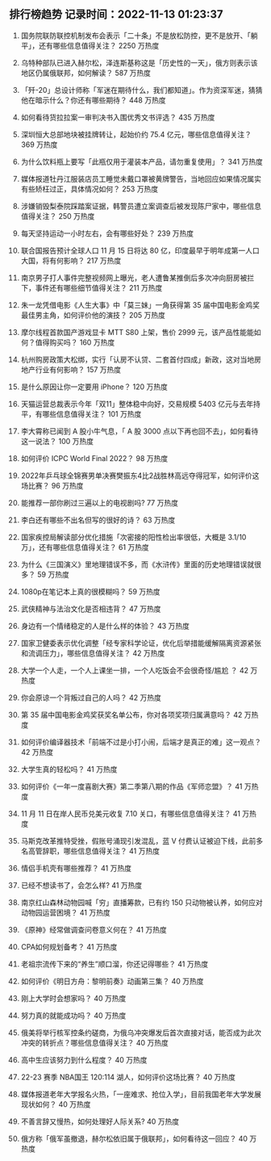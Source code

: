 
## 排行榜趋势 记录时间：2022-11-13 01:23:37
  
  1. 国务院联防联控机制发布会表示「二十条」不是放松防控，更不是放开、「躺平」，还有哪些信息值得关注？ 2250 万热度
    
  2. 乌特种部队已进入赫尔松，泽连斯基称这是「历史性的一天」，俄方则表示该地区仍属俄联邦，如何解读？ 587 万热度
    
  3. 「歼-20」总设计师称「军迷在期待什么，我们都知道」。作为资深军迷，猜猜他在暗示什么？你还有哪些期待？ 448 万热度
    
  4. 如何看待货拉拉案一审判决书入围优秀文书评选？ 435 万热度
    
  5. 深圳恒大总部地块被挂牌转让，起始价约 75.4 亿元，哪些信息值得关注？ 369 万热度
    
  6. 为什么饮料瓶上要写「此瓶仅用于灌装本产品，请勿重复使用」？ 341 万热度
    
  7. 媒体报道牡丹江服装店员工睡觉未戴口罩被黄牌警告，当地回应如果情况属实有些矫枉过正，具体情况如何？ 253 万热度
    
  8. 涉嫌销毁梨泰院踩踏案证据，韩警员遭立案调查后被发现陈尸家中，哪些信息值得关注？ 250 万热度
    
  9. 每天坚持运动一小时左右，会有哪些好处？ 239 万热度
    
  10. 联合国报告预计全球人口 11 月 15 日将达 80 亿，印度最早于明年成第一人口大国，将有何影响？ 217 万热度
    
  11. 南京男子打人事件完整视频网上曝光，老人遭鲁某推倒后多次冲向厨房被拦下，事件还有哪些细节值得关注？ 211 万热度
    
  12. 朱一龙凭借电影《人生大事》中「莫三妹」一角获得第 35 届中国电影金鸡奖最佳男主角，如何评价他的演技？ 205 万热度
    
  13. 摩尔线程首款国产游戏显卡 MTT S80 上架，售价 2999 元，该产品性能能如何？值得购买吗？ 160 万热度
    
  14. 杭州购房政策大松绑，实行「认房不认贷、二套首付四成」新政，这对当地房地产行业有何影响？ 157 万热度
    
  15. 是什么原因让你一定要用 iPhone？ 120 万热度
    
  16. 天猫运营总裁表示今年「双11」整体稳中向好，交易规模 5403 亿元与去年持平，有哪些信息值得关注？ 101 万热度
    
  17. 李大霄称已闻到 A 股小牛气息，「 A 股 3000 点以下再也回不去」，如何看待这一说法？ 100 万热度
    
  18. 如何评价 ICPC World Final 2022？ 98 万热度
    
  19. 2022年乒乓球全锦赛男单决赛樊振东4比2战胜林高远夺得冠军，如何评价这场比赛？ 96 万热度
    
  20. 能推荐一部你刷过三遍以上的电视剧吗? 77 万热度
    
  21. 李白还有哪些不出名但写的很好的诗？ 63 万热度
    
  22. 国家疾控局解读部分优化措施「次密接的阳性检出率很低，大概是 3.1/10 万」，还有哪些信息值得关注？ 61 万热度
    
  23. 为什么《三国演义》里地理错误不多，而《水浒传》里面的历史地理错误就很多？ 59 万热度
    
  24. 1080p在笔记本上真的很模糊吗？ 59 万热度
    
  25. 武侠精神与法治文化是否相违背？ 47 万热度
    
  26. 身边有一个情绪稳定的人是什么样的体验？ 43 万热度
    
  27. 国家卫健委表示优化调整「经专家科学论证，优化后举措能缓解隔离资源紧张和流调压力」，哪些信息值得关注？ 42 万热度
    
  28. 大学一个人走，一个人上课坐一排，一个人吃饭会不会很奇怪/尴尬 ？ 42 万热度
    
  29. 你会原谅一个背叛过自己的人吗？ 42 万热度
    
  30. 第 35 届中国电影金鸡奖获奖名单公布，你对各项奖项归属满意吗？ 42 万热度
    
  31. 如何评价编译器技术「前端不过是小打小闹，后端才是真正的难」这一观点？ 42 万热度
    
  32. 大学生真的轻松吗？ 41 万热度
    
  33. 如何评价《一年一度喜剧大赛》第二季第八期的作品《军师恋盟》？ 41 万热度
    
  34. 11 月 11 日在岸人民币兑美元收复 7.10 关口，有哪些信息值得关注？ 41 万热度
    
  35. 马斯克改革推特受挫，假账号涌现引发混乱，蓝 V 付费认证被迫下线，此前多名高管辞职，哪些信息值得关注？ 41 万热度
    
  36. 情侣手机壳有哪些推荐？ 41 万热度
    
  37. 已经不想读书了，会怎么样? 41 万热度
    
  38. 南京红山森林动物园喊「穷」直播筹款，已有约 150 只动物被认养，如何应对动物园运营困境？ 41 万热度
    
  39. 《原神》经常做调查问卷意义何在？ 41 万热度
    
  40. CPA如何规划备考？ 41 万热度
    
  41. 老祖宗流传下来的“养生”顺口溜，你还记得哪些？ 41 万热度
    
  42. 如何评价《明日方舟：黎明前奏》动画第三集？ 40 万热度
    
  43. 刚上大学时会想家吗？ 40 万热度
    
  44. 努力真的就能成功吗？ 40 万热度
    
  45. 俄美将举行核军控条约磋商，为俄乌冲突爆发后首次直接对话，能否成为此次冲突的转折点？哪些信息值得关注？ 40 万热度
    
  46. 高中生应该努力到什么程度？ 40 万热度
    
  47. 22-23 赛季 NBA国王 120:114 湖人，如何评价这场比赛？ 40 万热度
    
  48. 媒体报道老年大学报名火热，「一座难求、抢位入学」，目前我国老年大学发展现状如何？ 40 万热度
    
  49. 不善言辞又慢热，如何处理好人际关系? 40 万热度
    
  50. 俄方称「俄军虽撤退，赫尔松依旧属于俄联邦」，如何看待这一回应？ 40 万热度
    